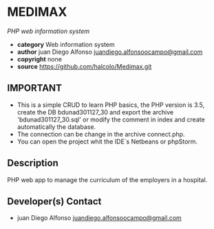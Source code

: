 # MEDIMAX
*PHP web information system*

* **category**    Web information system
* **author**      juan Diego Alfonso <juandiego.alfonsoocampo@gmail.com>
* **copyright**   none
* **source**      https://github.com/halcolo/Medimax.git


## IMPORTANT
* This is a simple CRUD to learn PHP basics, the PHP version is 3.5, create the DB  bdunad301127_30 and export the archive 'bdunad301127_30.sql' or modify the comment in index and create automatically the database.
* The connection can be change in the archive connect.php.
* You can open the project whit the IDE´s Netbeans or phpStorm.


## Description

PHP web app to manage the curriculum of the employers in a hospital.


## Developer(s) Contact

* juan Diego Alfonso <juandiego.alfonsoocampo@gmail.com>

